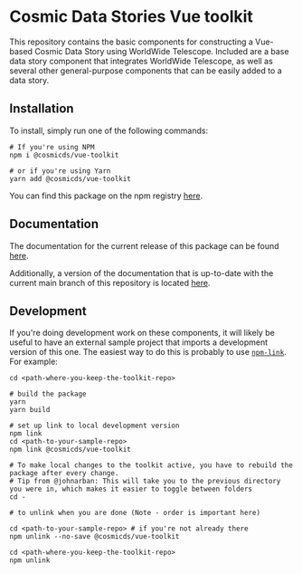 # Cosmic Data Stories Vue toolkit

This repository contains the basic components for constructing a Vue-based Cosmic Data Story using WorldWide Telescope. Included are a base data story component that integrates WorldWide Telescope, as well as several other general-purpose components that can be easily added to a data story.

## Installation

To install, simply run one of the following commands:
```
# If you're using NPM
npm i @cosmicds/vue-toolkit

# or if you're using Yarn
yarn add @cosmicds/vue-toolkit
```

You can find this package on the npm registry [here](https://www.npmjs.com/package/@cosmicds/vue-toolkit).

## Documentation

The documentation for the current release of this package can be found [here](https://projects.cosmicds.cfa.harvard.edu/vue-toolkit).

Additionally, a version of the documentation that is up-to-date with the current main branch of this repository is located [here](https://projects.cosmicds.cfa.harvard.edu/vue-toolkit/dev).

## Development

If you're doing development work on these components, it will likely be useful to have an external sample project that imports a development version of this one. The easiest way to do this is probably to use [`npm-link`](https://docs.npmjs.com/cli/v10/commands/npm-link). For example:
```
cd <path-where-you-keep-the-toolkit-repo>

# build the package
yarn
yarn build

# set up link to local development version
npm link
cd <path-to-your-sample-repo>
npm link @cosmicds/vue-toolkit

# To make local changes to the toolkit active, you have to rebuild the package after every change.
# Tip from @johnarban: This will take you to the previous directory you were in, which makes it easier to toggle between folders
cd - 

# to unlink when you are done (Note - order is important here)

cd <path-to-your-sample-repo> # if you're not already there
npm unlink --no-save @cosmicds/vue-toolkit

cd <path-where-you-keep-the-toolkit-repo>
npm unlink

```
